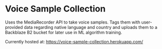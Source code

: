 # Voice Sample Collection

Uses the MediaRecorder API to take voice samples. Tags them with user-provided data regarding native language and country and uploads them to a Backblaze B2 bucket for later use in ML algorithm training.

Currently hosted at: https://voice-sample-collection.herokuapp.com/
